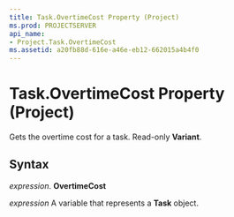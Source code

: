 ```yaml
---
title: Task.OvertimeCost Property (Project)
ms.prod: PROJECTSERVER
api_name:
- Project.Task.OvertimeCost
ms.assetid: a20fb88d-616e-a46e-eb12-662015a4b4f0
---
```



# Task.OvertimeCost Property (Project)

Gets the overtime cost for a task. Read-only  **Variant**.


## Syntax

 _expression_. **OvertimeCost**

 _expression_ A variable that represents a **Task** object.


